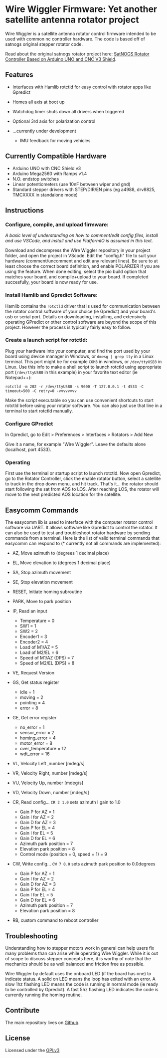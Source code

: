 # Wire Wiggler Firmware: Yet another satellite antenna rotator project
Wire Wiggler is a satellite antenna rotator control firmware intended to be used with common nc controller hardware. The code is based off of satnogs original stepper rotator code.

Read about the original satnogs rotator project here: [SatNOGS Rotator Controller Based on Arduino UNO and CNC V3 Shield](https://wiki.satnogs.org/SatNOGS_Arduino_Uno/CNC_Shield_Based_Rotator_Controller).

## Features
* Interfaces with Hamlib rotctld for easy control with rotator apps like Gpredict
* Homes all axis at boot up
* Watchdog timer shuts down all drivers when triggered
* Optional 3rd axis for polarization control
* ...currently under development

    * IMU feedback for moving vehicles

## Currently Compatible Hardware
* Arduino UNO with CNC Shield v3
* Arduino Mega2560 with Ramps v1.4
* N.O. endstop switches
* Linear potentiometers (use 10nF between wiper and gnd)
* Standard stepper drivers with STEP/DIR/EN pins (eg a4988, drv8825, TMCXXXX in standalone mode)

## Instructions
### Configure, compile, and upload firmware:
*A basic level of understanding on how to comment/edit config files, install and use VSCode, and install and use PlatformIO is assumed in this text.*

Download and decompress the Wire Wiggler repository in your project folder, and open the project in VScode. Edit the "config.h" file to suit your hardware (comment/uncomment and edit any relevant lines). Be sure to at least choose the correct board definition, and enable POLARIZER if you are using the feature. When done editing, select the pio build option that matches your board, and compile+upload to your board. If completed succesfully, your board is now ready for use.

### Install Hamlib and Gpredict Software:
Hamlib contains the `rotctld` driver that is used for communication between the rotator control software of your choice (ie Gpredict) and your board's usb or serial port. Details on downloading, installing, and extensively operating GPredict or other control software are beyond the scope of this project. However the process is typically fairly easy to follow.

### Create a launch script for rotctld:
Plug your hardware into your computer, and find the port used by your board using device manager in Windows, or `dmesg | grep tty` in a Linux terminal. This port might be for example `COM3` in windows, or `/dev/ttyUSB3` in Linux. Use this info to make a shell script to launch rotctld using appropriate port (`/dev/ttyUSB0` in this example) in your favorite text editor (ie Notepad++):

```
rotctld -m 202 -r /dev/ttyUSB0 -s 9600 -T 127.0.0.1 -t 4533 -C timeout=500 -C retry=0 -vvvvvvvv
```
Make the script executable so you can use convenient shortcuts to start rotctld before using your rotator software. You can also just use that line in a terminal to start rotctld manually.

### Configure GPredict
In Gpredict, go to Edit > Preferences > Interfaces > Rotators > Add New

Give it a name, for example "Wire Wiggler". Leave the defaults alone (localhost, port 4533). 

### Operating
First use the terminal or startup script to launch rotctld. Now open Gpredict, go to the Rotator Controller, click the enable rotator button, select a satellite to track in the drop down menu, and hit track. That's it... the rotator should start following the sat from AOS to LOS. After reaching LOS, the rotator will move to the next predicted AOS location for the satellite.

## Easycomm Commands
The easycomm lib is used to interface with the computer rotator control software via UART. It allows software like Gpredict to control the rotator. It can also be used to test and troubleshoot rotator hardware by sending commands from a terminal. Here is the list of valid terminal commands that easycomm can respond to (* currently not all commands are implemented):

* AZ, Move azimuth to (degrees 1 decimal place)
* EL, Move elevation to (degrees 1 decimal place)
* SA, Stop azimuth movement
* SE, Stop elevation movement
* RESET, Initiate homing subroutine
* PARK, Move to park position
* IP, Read an input
    * Temperature = 0
    * SW1 = 1
    * SW2 = 2
    * Encoder1 = 3
    * Encoder2 = 4
    * Load of M1/AZ = 5
    * Load of M2/EL = 6
    * Speed of M1/AZ (DPS) = 7
    * Speed of M2/EL (DPS) = 8
* VE, Request Version
* GS, Get status register
    * idle = 1
    * moving = 2
    * pointing = 4
    * error = 8
* GE, Get error register
    * no_error = 1
    * sensor_error = 2
    * homing_error = 4
    * motor_error = 8
    * over_temperature = 12
    * wdt_error = 16
* VL, Velocity Left ,number [mdeg/s]
* VR, Velocity Right, number [mdeg/s]
* VU, Velocity Up, number [mdeg/s]
* VD, Velocity Down, number [mdeg/s]
* CR, Read config... `CR 2 1.0` sets azimuth I gain to 1.0
    * Gain P for AZ = 1
    * Gain I for AZ = 2
    * Gain D for AZ = 3
    * Gain P for EL = 4
    * Gain I for EL = 5
    * Gain D for EL = 6
    * Azimuth park position = 7
    * Elevation park position = 8
    * Control mode (position = 0, speed = 1) = 9
* CW, Write config... `CW 7 0.0` sets azimuth park position to 0.0degrees
    * Gain P for AZ = 1
    * Gain I for AZ = 2
    * Gain D for AZ = 3
    * Gain P for EL = 4
    * Gain I for EL = 5
    * Gain D for EL = 6
    * Azimuth park position = 7
    * Elevation park position = 8

* RB, custom command to reboot controller

## Troubleshooting
Understanding how to stepper motors work in general can help users fix many problems than can arise while operating Wire Wiggler. While it is out of scope to discuss stepper concepts here, it is worthy of note that the mechanics should be as well balanced and friction free as possible.

Wire Wiggler by default uses the onboard LED (if the board has one) to indicate status. A solid on LED means the loop has exited with an error. A slow 1hz flashing LED means the code is running in normal mode (ie ready to be controlled by Gpredict). A fast 5hz flashing LED indicates the code is currently running the homing routine.

## Contribute
The main repository lives on [Github](https://github.com/truglodite/satnogs-rotator-firmware).

## License
Licensed under the [GPLv3](LICENSE)
